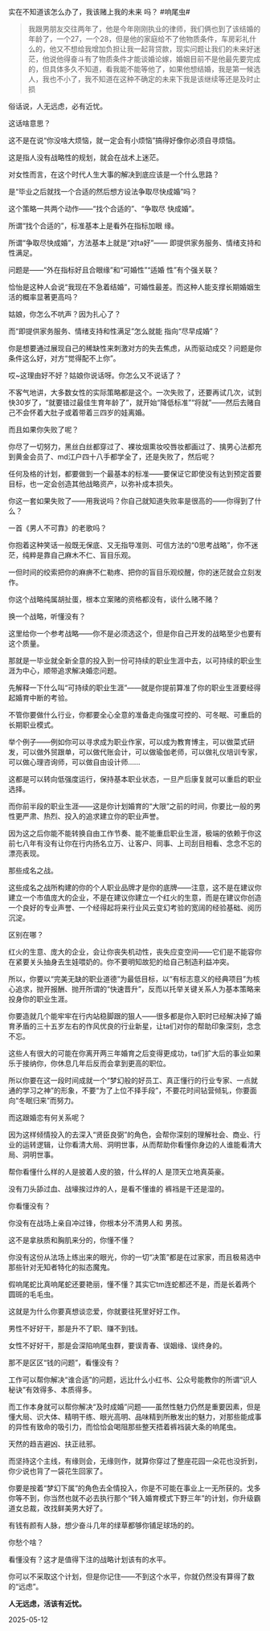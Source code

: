 实在不知道该怎么办了，我该赌上我的未来 吗？ 
#响尾虫# 

> 我跟男朋友交往两年了，他是今年刚刚执业的律师，我们俩也到了该结婚的年龄了，一个27，一个28，但是他的家庭给不了他物质条件，车房彩礼什么的，他又不想给我增加负担让我一起背贷款，现实问题让我们的未来好迷茫，他说他得奋斗有了物质条件才能谈婚论嫁，婚姻目前不是他最先要完成的，但具体多久不知道，看我能不能等他了，如果他想结婚，我是第一候选人，我也不小了，我不知道在这种不确定的未来下我是该继续等还是及时止损

俗话说，人无远虑，必有近忧。

这话啥意思？

这不是在说“你没啥大烦恼，就一定会有小烦恼”搞得好像你必须自寻烦恼。

这是指人没有战略性的规划，就会在战术上迷茫。

对女性而言，在这个时代人生大事的解决到底应该是一个什么思路？

是“毕业之后就找一个合适的然后想方设法争取尽快成婚”吗？

这个策略一共两个动作——“找个合适的”、“争取尽
快成婚”。

所谓“找个合适的”，标准基本上是看外在指标加眼
缘。

所谓“争取尽快成婚”，方法基本上就是“对ta好”——
即提供家务服务、情绪支持和性满足。

问题是——“外在指标好且合眼缘”和“可婚性”“适婚
性”有个强关联？

恰怡是这种人会说“我现在不急着结婚”，可婚性最差。而这种人能支撑长期婚姻生活的概率显著更高吗？

姑娘，你怎么不吭声？因为扎心了？

而“即提供家务服务、情绪支持和性满足”怎么就能
指向“尽早成婚”？

你是想要通过展现自己的稀缺性来刺激对方的失去焦虑，从而驱动成交？问题是你条件这么好，对方“觉得配不上你”。

哎~这理由好不好？姑娘你说话呀。你怎么又不说话了？

不客气地讲，大多数女性的实际策略都是这个。一次失败了，还要再试几次，试到快30岁了，“就要错过最佳生育年龄了”，就开始“降低标准”“将就”——然后去赌自己不会怀着大肚子或着带着三四岁的娃离婚。

而且如果你失败了呢？

你尽了一切努力，黑丝白丝都穿过了、裸妆烟熏妆咬唇妆都画过了、擒男心法都充到黄金会员了、md江户四十八手都学全了，还是失败了，然后呢？

任何及格的计划，都要做到一个最基本的标准——要保证它即使没有达到预定首要目标，也一定会创造其他战略资产，以弥补成本损失。

你这一套如果失败了——用我说吗？你自己就知道失败率是很高的——你得到了什么？

一首《男人不可靠》的老歌吗？


你抱着这种笑话一般既无保底、又无指导准则、可信方法的“0思考战略”，你不迷茫，纯粹是靠自己麻木不仁、盲目乐观。

一但时间的绞索把你的麻痹不仁勒疼、把你的盲目乐观绞醒，你的迷茫就会立刻发作。

你这个战略纯属胡扯蛋，根本立案赌的资格都没有，谈什么赌不赌？

换一个战略，听懂没有？

这里给你一个参考战略——你不是必须选这个，但是你自己开发的战略至少也要有这个质量。

那就是一毕业就全新全意的投入到一份可持续的职业生涯中去，以可持续的职业生涯为中心，顺带追求解决婚恋问题。

先解释一下什么叫“可持续的职业生涯”——就是你提前算准了你的职业生涯要经得起婚育中断的考验。

不管你要做什么行业，你都要全心全意的准备走向强度可控的、可冬眠、可重启的长期职业模式。

举个例子——例如你可以寻求成为职业作家，可以成为教育博主，可以做菜式研发，可以做外贸跟单，可以做代账会计，可以做瑜伽老师，可以做礼仪培训专家，可以做心理咨询师，可以做自由设计师......

这都是可以转向低强度运行，保持基本职业状态，一旦产后康复就可以重启的职业选择。

而你前半段的职业生涯——这是你计划婚育的“大限”之前的时间，你要比一般的男性更严肃、热烈、投入的追求建立你的职业声誉。

因为这之后你能不能转换自由工作节奏、能不能重启职业生涯，极端的依赖于你这前七八年有没有让你在行内扬名立万、让客户、同事、上司刮目相看、念念不忘的漂亮表现。

那些成名之战。

这些成名之战所构建的你的个人职业品牌才是你的底牌——注意，这不是在建议你建立一个市值庞大的企业，不是在建议你建立一个红火的生意，而是在建议你创造一个良好的专业声誉、一个经得起将来行业风云变幻考验的宽阔的经验基础、阅历沉淀。

区别在哪？

红火的生意、庞大的企业，会让你丧失机动性，丧失应变空间——它们是不能容你在紧要关头抽身去生娃喂奶的。你不要明知故犯的给自己制造利益冲突。

所以，你要以“完美无缺的职业道德”为最低目标，以“有标志意义的经典项目”为核心追求，抛开报酬、抛开所谓的“快速晋升”，反而以托举关键关系人为基本策略来投身你的职业生涯。

你要造就几个能牢牢在行内站稳脚跟的狠人——很多都是你入职时已经解决掉了婚育矛盾的三十五岁左右的作风优良的行业新星，让ta们对你的帮助印象深刻，念念不忘。

这些人有很大的可能在你离开两三年婚育之后变得更成功，ta们扩大后的事业如果乐于接纳你，你休息几年后反而会拿到更高的职位。

所以你要在这一段时间成就一个“梦幻般的好员工、真正懂行的行业专家、一点就通的学习之神”的形象，不要“为了上位不择手段”，不要花时间钻营倾轧，你要面向“冬眠归来”而努力。

而这跟婚恋有何关系呢？

因为这样倾情投入的去深入“贤臣良弼”的角色，会帮你深刻的理解社会、商业、行业的运转逻辑，让你看清大局、洞明世事，从而帮助你看懂你身边的人谁能看清大局、洞明世事。

帮你看懂什么样的人是披着人皮的狼，什么样的人
是顶天立地真英豪。

没有刀头舔过血、战壕挨过炸的人，是看不懂谁的
裤裆是干还是湿的。

你看懂没有？

你没有在战场上亲自冲过锋，你根本分不清男人和
男孩。

这不是拿肤质和胸肌来分的，你懂不懂？

你没有这份从法场上练出来的眼光，你的一切“决策”都是在过家家，而且极易选中那些针对无知者特化的拟态魔鬼。

假响尾蛇比真响尾蛇还要艳丽，懂不懂？其实它tm连蛇都还不是，而是长着两个圆斑的毛毛虫。

这就是为什么你要真想谈恋爱，你就要往死里好好工作。

男性不好好干，那是升不了职、赚不到钱。

女性不好好干，那是会深陷响尾虫群，要误青春、误姻缘、误终身的。

那不是区区“钱的问题”，看懂没有？

工作可以帮你解决“谁合适”的问题，远比什么小红书、公众号能教你的所谓“识人秘诀”有效得多、本质得多。

而工作本身就可以帮你解决“及时成婚”问题——虽然性魅力仍然是重要因素，但是懂大局、识大体、精明干练、眼光高明、品味精到所散发出的魅力，对那些能成事的异性有致命的吸引力，而恰恰会喝阻那些整天捂着裤裆装大条的响尾虫。

天然的趋吉避凶、扶正祛邪。

而坚持这个主线，有缘则会，无缘则作，就算你穿过了整座花园一朵花也没折到，你少说也背了一袋花生回家了。

你要是按着“梦幻下属”的角色去全情投入，你是不可能在事业上一无所获的。戈多你等不到，你当然也就不必去执行那个“转入婚育模式下野三年”的计划，你升级霸道女总裁，改找鲜美男大好了。

有钱有颜有人脉，想少奋斗几年的绿草都够你铺足球场的的。

你愁个啥？

看懂没有？这才是值得下注的战略计划该有的水平。

你可以不采取这个计划，但是你记住——不到这个水平，你就仍然没有算得了数的“远虑”。

**人无远虑，活该有近忧。**

2025-05-12